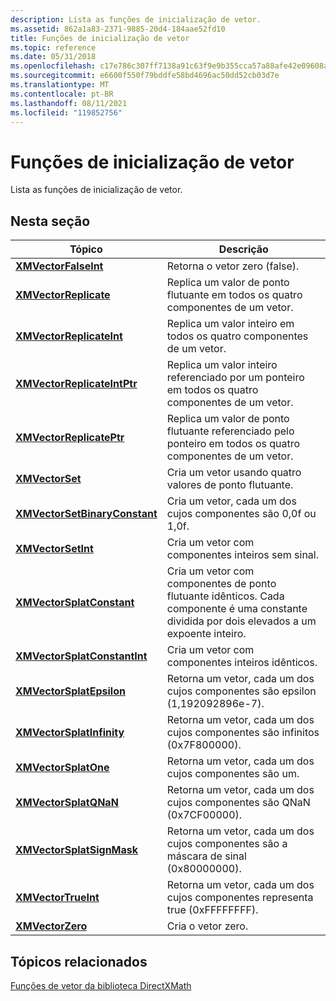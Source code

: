 ```yaml
---
description: Lista as funções de inicialização de vetor.
ms.assetid: 862a1a83-2371-9885-20d4-184aae52fd10
title: Funções de inicialização de vetor
ms.topic: reference
ms.date: 05/31/2018
ms.openlocfilehash: c17e786c307ff7138a91c63f9e9b355cca57a88afe42e09608a59ff02fa9a1d9
ms.sourcegitcommit: e6600f550f79bddfe58bd4696ac50dd52cb03d7e
ms.translationtype: MT
ms.contentlocale: pt-BR
ms.lasthandoff: 08/11/2021
ms.locfileid: "119852756"
---
```

# <a name="vector-initialization-functions"></a>Funções de inicialização de vetor

Lista as funções de inicialização de vetor.

## <a name="in-this-section"></a>Nesta seção



| Tópico                                                                     | Descrição                                                                                                                                      |
|---------------------------------------------------------------------------|--------------------------------------------------------------------------------------------------------------------------------------------------|
| [**XMVectorFalseInt**](/windows/win32/api/directxmath/nf-directxmath-xmvectorfalseint)<br/>                   | Retorna o vetor zero (false).<br/>                                                                                                      |
| [**XMVectorReplicate**](/windows/win32/api/directxmath/nf-directxmath-xmvectorreplicate)<br/>                 | Replica um valor de ponto flutuante em todos os quatro componentes de um vetor.<br/>                                                               |
| [**XMVectorReplicateInt**](/windows/win32/api/directxmath/nf-directxmath-xmvectorreplicateint)<br/>           | Replica um valor inteiro em todos os quatro componentes de um vetor.<br/>                                                                     |
| [**XMVectorReplicateIntPtr**](/windows/win32/api/directxmath/nf-directxmath-xmvectorreplicateintptr)<br/>     | Replica um valor inteiro referenciado por um ponteiro em todos os quatro componentes de um vetor.<br/>                                            |
| [**XMVectorReplicatePtr**](/windows/win32/api/directxmath/nf-directxmath-xmvectorreplicateptr)<br/>           | Replica um valor de ponto flutuante referenciado pelo ponteiro em todos os quatro componentes de um vetor.<br/>                                         |
| [**XMVectorSet**](/windows/win32/api/directxmath/nf-directxmath-xmvectorset)<br/>                             | Cria um vetor usando quatro valores de ponto flutuante.<br/>                                                                                    |
| [**XMVectorSetBinaryConstant**](/windows/win32/api/directxmath/nf-directxmath-xmvectorsetbinaryconstant)<br/> | Cria um vetor, cada um dos cujos componentes são 0,0f ou 1,0f.<br/>                                                                    |
| [**XMVectorSetInt**](/windows/win32/api/directxmath/nf-directxmath-xmvectorsetint)<br/>                       | Cria um vetor com componentes inteiros sem sinal.<br/>                                                                                    |
| [**XMVectorSplatConstant**](/windows/win32/api/directxmath/nf-directxmath-xmvectorsplatconstant)<br/>         | Cria um vetor com componentes de ponto flutuante idênticos. Cada componente é uma constante dividida por dois elevados a um expoente inteiro.<br/> |
| [**XMVectorSplatConstantInt**](/windows/win32/api/directxmath/nf-directxmath-xmvectorsplatconstantint)<br/>   | Cria um vetor com componentes inteiros idênticos.<br/>                                                                                   |
| [**XMVectorSplatEpsilon**](/windows/win32/api/directxmath/nf-directxmath-xmvectorsplatepsilon)<br/>           | Retorna um vetor, cada um dos cujos componentes são epsilon (1,192092896e-7).<br/>                                                              |
| [**XMVectorSplatInfinity**](/windows/win32/api/directxmath/nf-directxmath-xmvectorsplatinfinity)<br/>         | Retorna um vetor, cada um dos cujos componentes são infinitos (0x7F800000).<br/>                                                                 |
| [**XMVectorSplatOne**](/windows/win32/api/directxmath/nf-directxmath-xmvectorsplatone)<br/>                   | Retorna um vetor, cada um dos cujos componentes são um.<br/>                                                                                   |
| [**XMVectorSplatQNaN**](/windows/win32/api/directxmath/nf-directxmath-xmvectorsplatqnan)<br/>                 | Retorna um vetor, cada um dos cujos componentes são QNaN (0x7CF00000).<br/>                                                                     |
| [**XMVectorSplatSignMask**](/windows/win32/api/directxmath/nf-directxmath-xmvectorsplatsignmask)<br/>         | Retorna um vetor, cada um dos cujos componentes são a máscara de sinal (0x80000000).<br/>                                                            |
| [**XMVectorTrueInt**](/windows/win32/api/directxmath/nf-directxmath-xmvectortrueint)<br/>                     | Retorna um vetor, cada um dos cujos componentes representa true (0xFFFFFFFF).<br/>                                                              |
| [**XMVectorZero**](/windows/win32/api/directxmath/nf-directxmath-xmvectorzero)<br/>                           | Cria o vetor zero.<br/>                                                                                                              |



 

## <a name="related-topics"></a>Tópicos relacionados

<dl> <dt>

[Funções de vetor da biblioteca DirectXMath](ovw-xnamath-reference-functions-vector.md)
</dt> </dl>

 

 
